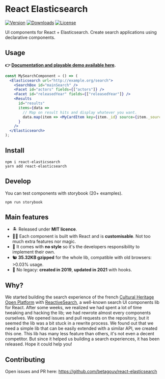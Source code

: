 # React Elasticsearch

[![Version](https://img.shields.io/npm/v/react-elasticsearch.svg)](https://npmjs.org/package/react-elasticsearch)
[![Downloads](https://img.shields.io/npm/dt/react-elasticsearch.svg)](https://npmjs.org/package/react-elasticsearch)
[![License](https://img.shields.io/npm/l/react-elasticsearch.svg)](https://github.com/rap2hpoutre/react-elasticsearch/blob/master/package.json)

UI components for React + Elasticsearch. Create search applications using declarative components.
## Usage
**👉 [Documentation and playable demo available here](https://react-elasticsearch.raph.site/).**

```jsx
const MySearchComponent = () => (
  <Elasticsearch url="http://example.org/search">
    <SearchBox id="mainSearch" />
    <Facet id="actors" fields={["actors"]} />
    <Facet id="releasedYear" fields={["releasedYear"]} />
    <Results
      id="results"
      items={data =>
        // Map on result hits and display whatever you want.
        data.map(item => <MyCardItem key={item._id} source={item._source} />)
      }
    />
  </Elasticsearch>
);
```

## Install

```
npm i react-elasticsearch
yarn add react-elasticsearch
```

## Develop

You can test components with storybook (20+ examples).

```
npm run storybook
```

## Main features

- 🏝 Released under **MIT licence**.
- 👩‍🎨 Each component is built with React and is **customisable**. Not too much extra features nor magic.
- 💅 It comes with **no style** so it's the developers responsibility to implement their own.
- 🐿 **35.32KB gzipped** for the whole lib, compatible with old browsers: >0.03% usage.
- 🔮 No legacy: **created in 2019**, **updated in 2021** with hooks.

## Why?

We started building the search experience
of the french [Cultural Heritage Open Platform](https://www.pop.culture.gouv.fr/)
with [ReactiveSearch](https://opensource.appbase.io/reactivesearch/), a well-known
search UI components lib for React.
After some weeks, we realized we had spent a lot of time tweaking and hacking the lib;
we had rewrote almost every components ourselves. We opened issues and pull requests on the repository,
but it seemed the lib was a bit stuck in a rewrite process.
We found out that we need a simple lib that can be easily extended with a similar API,
we created this one. This lib has many less feature than others, it's not even a decent competitor.
But since it helped us building a search experiences, it has been released. Hope it could help you!

## Contributing

Open issues and PR here: https://github.com/betagouv/react-elasticsearch
